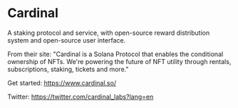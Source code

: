 # Cardinal

A staking protocol and service, with open-source reward distribution system and open-source user interface.

From their site: "Cardinal is a Solana Protocol that enables the conditional ownership of NFTs. We're powering the future of NFT utility through rentals, subscriptions, staking, tickets and more."

Get started: https://www.cardinal.so/

Twitter: https://twitter.com/cardinal_labs?lang=en
